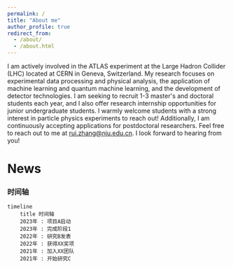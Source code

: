 ```yaml
---
permalink: /
title: "About me"
author_profile: true
redirect_from: 
  - /about/
  - /about.html
---
```


I am actively involved in the ATLAS experiment at the Large Hadron Collider (LHC) located at CERN in Geneva, Switzerland. My research focuses on experimental data processing and physical analysis, the application of machine learning and quantum machine learning, and the development of detector technologies. I am seeking to recruit 1-3 master's and doctoral students each year, and I also offer research internship opportunities for junior undergraduate students. I warmly welcome students with a strong interest in particle physics experiments to reach out! Additionally, I am continuously accepting applications for postdoctoral researchers. Feel free to reach out to me at rui.zhang@nju.edu.cn. I look forward to hearing from you!

News
======
### 时间轴

```mermaid
timeline
    title 时间轴
    2023年 : 项目A启动
    2023年 : 完成阶段1
    2022年 : 研究B发表
    2022年 : 获得XX奖项
    2021年 : 加入XX团队
    2021年 : 开始研究C
